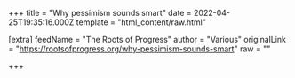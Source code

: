 
+++
title = "Why pessimism sounds smart"
date = 2022-04-25T19:35:16.000Z
template = "html_content/raw.html"

[extra]
feedName = "The Roots of Progress"
author = "Various"
originalLink = "https://rootsofprogress.org/why-pessimism-sounds-smart"
raw = ""

+++

